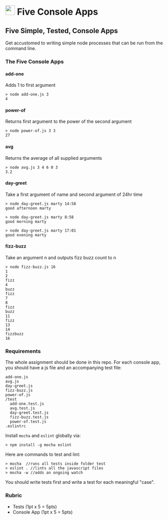 <img src="https://cloud.githubusercontent.com/assets/478864/22186847/68223ce6-e0b1-11e6-8a62-0e3edc96725e.png" width=30> Five Console Apps
===

## Five Simple, Tested, Console Apps

Get accustomed to writing simple node processes that can be run from the command line.

### The Five Console Apps

#### add-one
  
Adds 1 to first argument

```
> node add-one.js 3
4
```

#### power-of

Returns first argument to the power of the second argument

```
> node power-of.js 3 3
27
```

#### avg 

Returns the average of all supplied arguments

```
> node avg.js 3 4 6 0 3
3.2
```

#### day-greet

Take a first argument of name and second argument of 24hr time

```
> node day-greet.js marty 14:58
good afternoon marty

> node day-greet.js marty 8:58
good morning marty

> node day-greet.js marty 17:01
good evening marty
```
    
#### fizz-buzz

Take an argument n and outputs fizz buzz count to n

```
> node fizz-buzz.js 16
1
2
fizz
4
buzz
fizz
7
8
fizz
buzz
11
fizz
13
14
fizzbuzz
16
```

### Requirements

The whole assignment should be done in this repo. For each console app, 
you should have a js file and an accompanying test file:

```
add-one.js
avg.js
day-greet.js
fizz-buzz.js
power-of.js
/test
  add-one.test.js
  avg.test.js
  day-greet.test.js
  fizz-buzz.test.js
  power-of.test.js
.eslintrc
```

Install `mocha` and `eslint` globally via:

```
> npm install -g mocha eslint
```

Here are commands to test and lint:

```
> mocha  //runs all tests inside folder test
> eslint . //lints all the javascript files
> mocha -w //adds an ongoing watch
```

You should write tests first and write a test for each meaningful "case".

### Rubric

* Tests (1pt x 5 = 5pts)
* Console App (1pt x 5 = 5pts)



